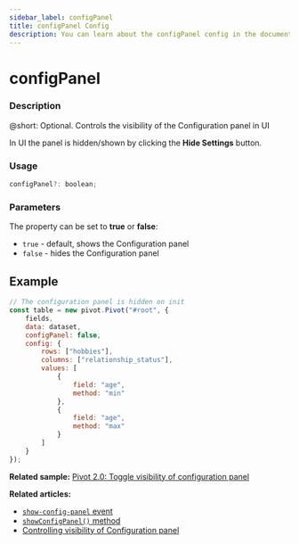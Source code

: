 ```yaml
---
sidebar_label: configPanel
title: configPanel Config
description: You can learn about the configPanel config in the documentation of the DHTMLX JavaScript Pivot library. Browse developer guides and API reference, try out code examples and live demos, and download a free 30-day evaluation version of DHTMLX Pivot.
---
```


# configPanel

### Description

@short: Optional. Controls the visibility of the Configuration panel in UI

In UI the panel is hidden/shown by clicking the **Hide Settings** button.

### Usage

~~~jsx  
configPanel?: boolean;
~~~

### Parameters

The property can be set to **true** or **false**:

- `true` - default, shows the Configuration panel
- `false` - hides the Configuration panel

## Example

~~~jsx {5}
// The configuration panel is hidden on init
const table = new pivot.Pivot("#root", {
    fields,
    data: dataset,
    configPanel: false,
    config: {
        rows: ["hobbies"],
        columns: ["relationship_status"],
        values: [
            {
                field: "age",
                method: "min"
            },
            {
                field: "age",
                method: "max"
            }
        ]
    }
});
~~~

**Related sample:** [Pivot 2.0: Toggle visibility of configuration panel](https://snippet.dhtmlx.com/1xq1x5bo)

**Related articles:**
- [`show-config-panel` event](/api/events/show-config-panel-event)
- [`showConfigPanel()` method](/api/methods/showconfigpanel-method)
- [Controlling visibility of Configuration panel](/guides/configuration#controlling-visibility-of-configuration-panel)
